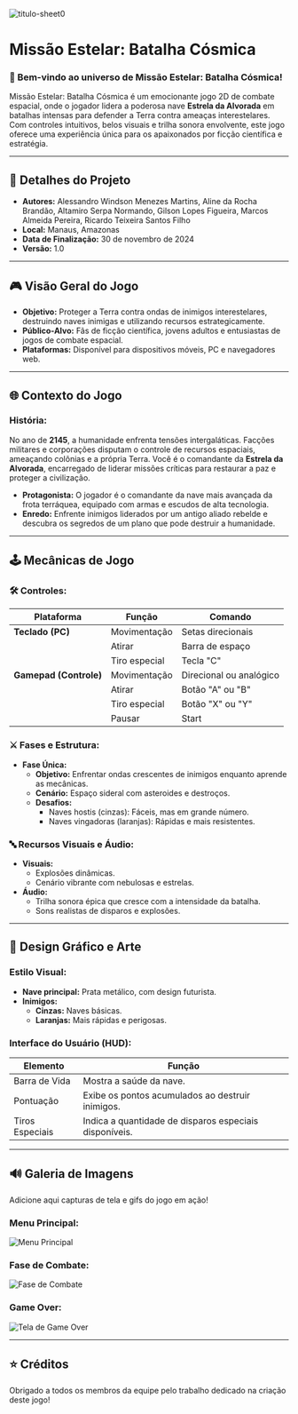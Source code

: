 ![titulo-sheet0](https://github.com/user-attachments/assets/50c7a8d0-a7b7-42eb-aa4c-9deda48495ba)
# Missão Estelar: Batalha Cósmica

### **🚀 Bem-vindo ao universo de Missão Estelar: Batalha Cósmica!**
Missão Estelar: Batalha Cósmica é um emocionante jogo 2D de combate espacial, onde o jogador lidera a poderosa nave **Estrela da Alvorada** em batalhas intensas para defender a Terra contra ameaças interestelares. Com controles intuitivos, belos visuais e trilha sonora envolvente, este jogo oferece uma experiência única para os apaixonados por ficção científica e estratégia.

---

## **🔢 Detalhes do Projeto**
- **Autores:** Alessandro Windson Menezes Martins, Aline da Rocha Brandão, Altamiro Serpa Normando, Gilson Lopes Figueira, Marcos Almeida Pereira, Ricardo Teixeira Santos Filho
- **Local:** Manaus, Amazonas
- **Data de Finalização:** 30 de novembro de 2024
- **Versão:** 1.0

---

## **🎮 Visão Geral do Jogo**

- **Objetivo:** Proteger a Terra contra ondas de inimigos interestelares, destruindo naves inimigas e utilizando recursos estrategicamente.
- **Público-Alvo:** Fãs de ficção científica, jovens adultos e entusiastas de jogos de combate espacial.
- **Plataformas:** Disponível para dispositivos móveis, PC e navegadores web.

---

## **🌐 Contexto do Jogo**

### **História:**
No ano de **2145**, a humanidade enfrenta tensões intergaláticas. Facções militares e corporações disputam o controle de recursos espaciais, ameaçando colônias e a própria Terra. Você é o comandante da **Estrela da Alvorada**, encarregado de liderar missões críticas para restaurar a paz e proteger a civilização.

- **Protagonista:** O jogador é o comandante da nave mais avançada da frota terráquea, equipado com armas e escudos de alta tecnologia.
- **Enredo:** Enfrente inimigos liderados por um antigo aliado rebelde e descubra os segredos de um plano que pode destruir a humanidade.

---

## **🕹️ Mecânicas de Jogo**

### **🛠️ Controles:**
| **Plataforma**       | **Função**         | **Comando**                  |
|----------------------|----------------------|-----------------------------|
| **Teclado (PC)**     | Movimentação       | Setas direcionais           |
|                      | Atirar              | Barra de espaço             |
|                      | Tiro especial       | Tecla "C"                   |
| **Gamepad (Controle)** | Movimentação       | Direcional ou analógico     |
|                      | Atirar              | Botão "A" ou "B"           |
|                      | Tiro especial       | Botão "X" ou "Y"           |
|                      | Pausar              | Start                       |

### **⚔️ Fases e Estrutura:**
- **Fase Única:**
  - **Objetivo:** Enfrentar ondas crescentes de inimigos enquanto aprende as mecânicas.
  - **Cenário:** Espaço sideral com asteroides e destroços.
  - **Desafios:**
    - Naves hostis (cinzas): Fáceis, mas em grande número.
    - Naves vingadoras (laranjas): Rápidas e mais resistentes.

### **🔤 Recursos Visuais e Áudio:**
- **Visuais:**
  - Explosões dinâmicas.
  - Cenário vibrante com nebulosas e estrelas.
- **Áudio:**
  - Trilha sonora épica que cresce com a intensidade da batalha.
  - Sons realistas de disparos e explosões.

---

## **🎨 Design Gráfico e Arte**

### **Estilo Visual:**
- **Nave principal:** Prata metálico, com design futurista.
- **Inimigos:**
  - **Cinzas:** Naves básicas.
  - **Laranjas:** Mais rápidas e perigosas.

### **Interface do Usuário (HUD):**
| Elemento       | Função                                                                 |
|----------------|----------------------------------------------------------------------|
| Barra de Vida  | Mostra a saúde da nave.                                              |
| Pontuação      | Exibe os pontos acumulados ao destruir inimigos.                     |
| Tiros Especiais| Indica a quantidade de disparos especiais disponíveis.               |

---

## **🔊 Galeria de Imagens**

Adicione aqui capturas de tela e gifs do jogo em ação!

### **Menu Principal:**
![Menu Principal](https://github.com/user-attachments/assets/18c36b91-c806-4f42-8d1a-d8d61e1dc400)

### **Fase de Combate:**
![Fase de Combate](link_da_imagem_fase_combate)

### **Game Over:**
![Tela de Game Over](link_da_imagem_game_over)

---


## **⭐ Créditos**
Obrigado a todos os membros da equipe pelo trabalho dedicado na criação deste jogo!

